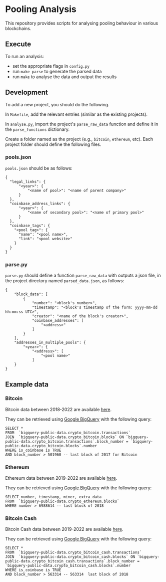 # Pooling Analysis

This repository provides scripts for analysing pooling behaviour in various blockchains.

## Execute

To run an analysis:
- set the appropriate flags in `config.py`
- run `make parse` to generate the parsed data
- run `make` to analyse the data and output the results

## Development

To add a new project, you should do the following.

In `Makefile`, add the relevant entries (similar as the existing projects).

In `analyse.py`, import the project's `parse_raw_data` function and define it in the `parse_functions` dictionary.

Create a folder named as the project (e.g., `bitcoin`, `ethereum`, etc). Each project folder should define the following files.

### pools.json

`pools.json` should be as follows:

```
{
  "legal_links": {
      "<year>": {
          "<name of pool>": "<name of parent company>"
      }
  },
  "coinbase_address_links": {
      "<year>": {
          "<name of secondary pool>": "<name of primary pool>"
      }
  },
  "coinbase_tags": {
    "<pool tag>": {
      "name": "<pool name>",
      "link": "<pool website>"
    }
  }
}
```

### parse.py

`parse.py` should define a function `parse_raw_data` with outputs a json file, in the project directory named `parsed_data.json`, as follows:

```
{
    "block_data": [
        {
            "number": "<block's number>",
            "timestamp": "<block's timestamp of the form: yyyy-mm-dd hh:mm:ss UTC>",
            "creator": "<name of the block's creator>",
            "coinbase_addresses": [
                "<address>"
            ]
        }
    ],
    "addresses_in_multiple_pools": {
        "<year>": {
            "<address>": [
                "<pool name>"
            ]
    }
}
```


## Example data

### Bitcoin

Bitcoin data between 2018-2022 are available [here](https://drive.google.com/file/d/1-bwOew789plh4L988S_AejGJmmy4Zlrn/view).

They can be retrieved using [Google BigQuery](https://console.cloud.google.com/bigquery) with the following query:

```
SELECT *
FROM  `bigquery-public-data.crypto_bitcoin.transactions`
JOIN  `bigquery-public-data.crypto_bitcoin.blocks` ON `bigquery-public-data.crypto_bitcoin.transactions`.block_number = `bigquery-public-data.crypto_bitcoin.blocks`.number
WHERE is_coinbase is TRUE
AND block_number > 501960 -- last block of 2017 for Bitcoin
```

### Ethereum

Ethereum data between 2019-2022 are available [here](https://drive.google.com/file/d/1yh0hX_0_VesGxqraPd-qM1aSVNMqH63w/view).

They can be retrieved using [Google BigQuery](https://console.cloud.google.com/bigquery) with the following query:

```
SELECT number, timestamp, miner, extra_data
FROM  `bigquery-public-data.crypto_ethereum.blocks`
WHERE number > 6988614 -- last block of 2018
```

### Bitcoin Cash

Bitcoin Cash data between 2019-2022 are available [here](https://drive.google.com/file/d/1ljCQW3rrHRW-Pp8JlDvtKZHpLDBq62hr/view?usp=sharing).

They can be retrieved using [Google BigQuery](https://console.cloud.google.com/bigquery) with the following query:

```
SELECT *
FROM  `bigquery-public-data.crypto_bitcoin_cash.transactions`
JOIN  `bigquery-public-data.crypto_bitcoin_cash.blocks` ON `bigquery-public-data.crypto_bitcoin_cash.transactions`.block_number =
`bigquery-public-data.crypto_bitcoin_cash.blocks`.number
WHERE is_coinbase is TRUE
AND block_number > 563314 -- 563314  last block of 2018
```
